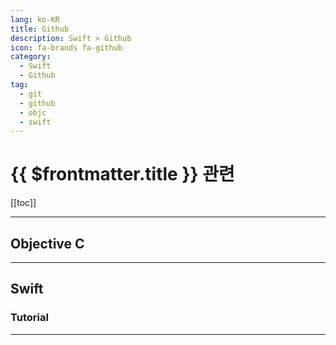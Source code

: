 ```yaml
---
lang: ko-KR
title: Github
description: Swift > Github
icon: fa-brands fa-github
category: 
  - Swift
  - Github
tag: 
  - git
  - github
  - objc
  - swift
---
```


# {{ $frontmatter.title }} 관련

[[toc]]

---

## Objective C

<MyGithubItems jsonName="lang-objc"/>

---

## Swift

<MyGithubItems jsonName="lang-swift"/>

### Tutorial

<MyGithubItems jsonName="lang-swift-tut"/>

---

<TagLinks />
